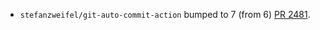 * `stefanzweifel/git-auto-commit-action` bumped to 7 (from 6) [PR 2481](https://github.com/provenance-io/provenance/pull/2481).
